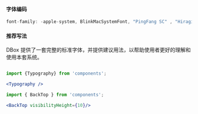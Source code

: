 
#### **字体编码**
```jsx static
font-family: -apple-system, BlinkMacSystemFont, "PingFang SC" , "Hiragino Sans  GB" , "Microsoft YaHei" , "Helvetica Neue" , Helvetica , Arial , sans-serif ;
```

#### **推荐写法**
DBox 提供了一套完整的标准字体，并提供建议用法，以帮助使用者更好的理解和使用本套系统。

```jsx noeditor

import {Typography} from 'components';

<Typography />

```

```jsx noeditor
import { BackTop } from 'components';

<BackTop visibilityHeight={10}/>

```



